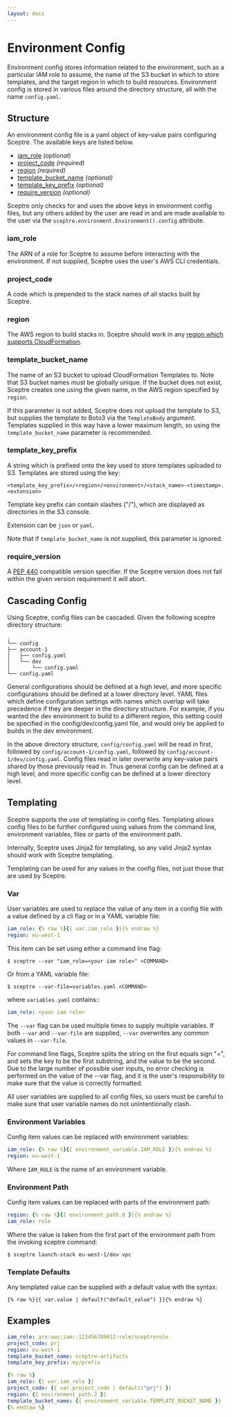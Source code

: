 ```yaml
---
layout: docs
---
```


# Environment Config

Environment config stores information related to the environment, such as a particular IAM role to assume, the name of the S3 bucket in which to store templates, and the target region in which to build resources. Environment config is stored in various files around the directory structure, all with the name `config.yaml`.

## Structure

An environment config file is a yaml object of key-value pairs configuring Sceptre. The available keys are listed below.

- [iam_role](#iam_role) *(optional)*
- [project_code](#project_code) *(required)*
- [region](region) *(required)*
- [template_bucket_name](#template_bucket_name) *(optional)*
- [template_key_prefix](#template_key_prefix) *(optional)*
- [require_version](#require_version) *(optional)*

Sceptre only checks for and uses the above keys in environment config files, but any others added by the user are read in and are made available to the user via the `sceptre.environment.Environment().config` attribute.


### iam_role

The ARN of a role for Sceptre to assume before interacting with the environment. If not supplied, Sceptre uses the user's AWS CLI credentials.


### project_code

A code which is prepended to the stack names of all stacks built by Sceptre.


### region

The AWS region to build stacks in. Sceptre should work in any [region which supports CloudFormation](http://docs.aws.amazon.com/general/latest/gr/rande.html#cfn_region).


### template\_bucket\_name

The name of an S3 bucket to upload CloudFormation Templates to. Note that S3 bucket names must be globally unique. If the bucket does not exist, Sceptre creates one using the given name, in the AWS region specified by `region`.

If this parameter is not added, Sceptre does not upload the template to S3, but supplies the template to Boto3 via the `TemplateBody` argument. Templates supplied in this way have a lower maximum length, so using the `template_bucket_name` parameter is recommended.


### template\_key\_prefix

A string which is prefixed onto the key used to store templates uploaded to S3. Templates are stored using the key:

```
<template_key_prefix>/<region>/<environment>/<stack_name>-<timestamp>.<extension>
```

Template key prefix can contain slashes ("/"), which are displayed as directories in the S3 console.

Extension can be `json` or `yaml`.

Note that if `template_bucket_name` is not supplied, this parameter is ignored.


### require_version

A [PEP 440](https://www.python.org/dev/peps/pep-0440/#version-specifiers) compatible version specifier. If the Sceptre version does not fall within the given version requirement it will abort.


## Cascading Config

Using Sceptre, config files can be cascaded. Given the following sceptre directory structure:

```
.
└── config
├── account-1
│   ├── config.yaml
│   └── dev
│       └── config.yaml
└── config.yaml
```

General configurations should be defined at a high level, and more specific configurations should be defined at a lower directory level. YAML files which define configuration settings with names which overlap will take precedence if they are deeper in the directory structure. For example, if you wanted the dev environment to build to a different region, this setting could be specified in the config/dev/config.yaml file, and would only be applied to builds in the dev environment.

In the above directory structure, `config/config.yaml` will be read in first, followed by `config/account-1/config.yaml`, followed by `config/account-1/dev/config.yaml`. Config files read in later overwrite any key-value pairs shared by those previously read in. Thus general config can be defined at a high level, and more specific config can be defined at a lower directory level.


## Templating

Sceptre supports the use of templating in config files. Templating allows config files to be further configured using values from the command line, environment variables, files or parts of the environment path.

Internally, Sceptre uses Jinja2 for templating, so any valid Jinja2 syntax should work with Sceptre templating.

Templating can be used for any values in the config files, not just those that are used by Sceptre.


### Var

User variables are used to replace the value of any item in a config file with a value defined by a cli flag or in a YAML variable file:

```yaml
iam_role: {% raw %}{{ var.iam_role }}{% endraw %}
region: eu-west-1
```

This item can be set using either a command line flag:

```shell
$ sceptre --var "iam_role=<your iam role>" <COMMAND>
```

Or from a YAML variable file:

```shell
$ sceptre --var-file=variables.yaml <COMMAND>
```

where `variables.yaml` contains::

```yaml
iam_role: <your iam role>
```

The `--var` flag can be used multiple times to supply multiple variables. If both `--var` and `--var-file` are supplied, `--var` overwrites any common values in `--var-file`.

For command line flags, Sceptre splits the string on the first equals sign "=", and sets the key to be the first substring, and the value to be the second. Due to the large number of possible user inputs, no error checking is performed on the value of the --var flag, and it is the user's responsibility to make sure that the value is correctly formatted.

All user variables are supplied to all config files, so users must be careful to make sure that user variable names do not unintentionally clash.


### Environment Variables

Config item values can be replaced with environment variables:

```yaml
iam_role: {% raw %}{{ environment_variable.IAM_ROLE }}{% endraw %}
region: eu-west-1
```

Where `IAM_ROLE` is the name of an environment variable.


### Environment Path

Config item values can be replaced with parts of the environment path:

```yaml
region: {% raw %}{{ environment_path.0 }}{% endraw %}
iam_role: role
```

Where the value is taken from the first part of the environment path from the invoking sceptre command:

```shell
$ sceptre launch-stack eu-west-1/dev vpc
```


### Template Defaults

Any templated value can be supplied with a default value with the syntax:

```jinja2
{% raw %}{{ var.value | default("default_value") }}{% endraw %}
```


## Examples

```yaml
iam_role: arn:aws:iam::123456789012:role/sceptrerole
project_code: prj
region: eu-west-1
template_bucket_name: sceptre-artifacts
template_key_prefix: my/prefix
```

```yaml
{% raw %}
iam_role: {{ var.iam_role }}
project_code: {{ var.project_code | default("prj") }}
region: {{ environment_path.2 }}
template_bucket_name: {{ environment_variable.TEMPLATE_BUCKET_NAME }}
{% endraw %}
```
